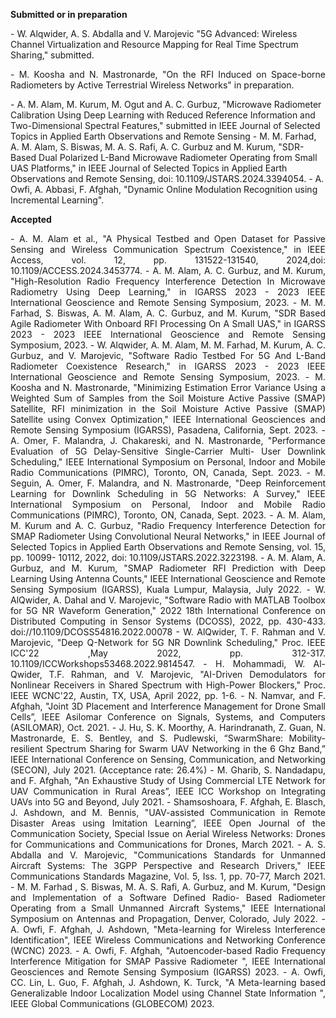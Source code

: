 **Submitted or in preparation**
<p align="justify"> </p>
- W. Alqwider, A. S. Abdalla and V. Marojevic "5G Advanced: Wireless Channel Virtualization and Resource Mapping for Real Time Spectrum Sharing," submitted.
  </p>
  <p align="justify"> 
- M. Koosha and N. Mastronarde, "On the RFI Induced on Space-borne Radiometers by Active Terrestrial Wireless Networks" in preparation.
    </p>
- A. M. Alam, M. Kurum, M. Ogut and A. C. Gurbuz, "Microwave Radiometer Calibration Using Deep Learning with Reduced Reference Information and Two-Dimensional Spectral Features,"  submitted in IEEE Journal of Selected Topics in Applied Earth Observations and Remote Sensing
- M. M. Farhad, A. M. Alam, S. Biswas, M. A. S. Rafi, A. C. Gurbuz and M. Kurum, "SDR-Based Dual Polarized L-Band Microwave Radiometer Operating from Small UAS Platforms," in IEEE Journal of Selected Topics in Applied Earth Observations and Remote Sensing, doi: 10.1109/JSTARS.2024.3394054. 
- A. Owfi, A. Abbasi, F. Afghah, "Dynamic Online Modulation Recognition using Incremental Learning".

**Accepted**
<p align="justify"> 
- A. M. Alam et al., "A Physical Testbed and Open Dataset for Passive Sensing and Wireless Communication Spectrum 
  Coexistence," in IEEE Access, vol. 12, pp. 131522-131540, 2024,doi: 10.1109/ACCESS.2024.3453774.
- A. M. Alam, A. C. Gurbuz, and M. Kurum, "High-Resolution Radio Frequency Interference Detection In Microwave Radiometry 
  Using Deep Learning," in IGARSS 2023 - 2023 IEEE International Geoscience and Remote Sensing Symposium, 2023. 
- M. M. Farhad, S. Biswas, A. M. Alam, A. C. Gurbuz, and M. Kurum, "SDR Based Agile Radiometer With Onboard RFI Processing On 
  A Small UAS," in IGARSS 2023 - 2023 IEEE International Geoscience and Remote Sensing Symposium, 2023. 
- W. Alqwider, A. M. Alam, M. M. Farhad, M. Kurum, A. C. Gurbuz, and V. Marojevic, "Software Radio Testbed For 5G And L-Band 
  Radiometer Coexistence Research," in IGARSS 2023 - 2023 IEEE International Geoscience and Remote Sensing Symposium, 2023.
- M. Koosha and N. Mastronarde, "Minimizing Estimation Error Variance Using a Weighted Sum of Samples from the Soil Moisture 
  Active Passive (SMAP) Satellite, RFI minimization in the Soil Moisture Active Passive (SMAP) Satellite using Convex 
  Optimization," IEEE International Geosciences and Remote Sensing Symposium (IGARSS), Pasadena, California, Sept. 2023. 
- A. Omer, F. Malandra, J. Chakareski, and N. Mastronarde, "Performance Evaluation of 5G Delay-Sensitive Single-Carrier Multi- 
  User Downlink Scheduling,"  IEEE  International Symposium on Personal, Indoor and Mobile Radio Communications (PIMRC), 
  Toronto, ON, Canada, Sept. 2023.
- M. Seguin, A. Omer, F. Malandra, and N. Mastronarde, "Deep Reinforcement Learning for Downlink Scheduling in 5G Networks: A 
  Survey," IEEE  International Symposium on Personal, Indoor and Mobile Radio Communications (PIMRC), Toronto, ON, Canada, 
  Sept. 2023. 
- A. M. Alam, M. Kurum and A. C. Gurbuz, "Radio Frequency Interference Detection for SMAP Radiometer Using Convolutional 
  Neural Networks," in IEEE Journal of Selected Topics in Applied Earth Observations and Remote Sensing, vol. 15, pp. 10099- 
  10112, 2022, doi: 10.1109/JSTARS.2022.3223198. 
- A. M. Alam, A. Gurbuz, and M. Kurum, "SMAP Radiometer RFI Prediction with Deep Learning Using Antenna Counts," IEEE 
  International Geoscience and Remote Sensing Symposium (IGARSS), Kuala Lumpur, Malaysia, July 2022.
- W. AlQwider, A. Dahal and V. Marojevic, "Software Radio with MATLAB Toolbox for 5G NR Waveform Generation," 2022 18th 
  International Conference on Distributed Computing in Sensor Systems (DCOSS), 2022, pp. 430-433. 
  doi://10.1109/DCOSS54816.2022.00078 
- W. AlQwider, T. F. Rahman and V. Marojevic, "Deep Q-Network for 5G NR Downlink Scheduling," Proc. IEEE ICC'22 ,May 2022, pp. 
  312-317. 10.1109/ICCWorkshops53468.2022.9814547. 
- H. Mohammadi, W. Al-Qwider, T.F. Rahman, and V. Marojevic, "AI-Driven Demodulators for Nonlinear Receivers in Shared 
  Spectrum with High-Power Blockers," Proc. IEEE WCNC'22, Austin, TX, USA, April 2022, pp. 1-6. 
- N. Namvar, and F. Afghah,  "Joint 3D Placement and Interference Management for Drone Small Cells”, IEEE Asilomar Conference 
  on Signals, Systems, and Computers (ASILOMAR), Oct. 2021. 
- J. Hu, S. K. Moorthy, A. Harindranath, Z. Guan, N. Mastronarde, E. S. Bentley, and S. Pudlewski, “SwarmShare: Mobility- 
  resilient Spectrum Sharing for Swarm UAV Networking in the 6 Ghz Band,” IEEE International Conference on Sensing, 
  Communication, and Networking (SECON), July 2021. (Acceptance rate: 26.4%) 
- M. Gharib, S. Nandadapu, and F. Afghah, "An Exhaustive Study of Using Commercial LTE Network for UAV Communication in Rural 
  Areas”, IEEE ICC Workshop on Integrating UAVs into 5G and Beyond, July 2021.
- Shamsoshoara, F. Afghah, E. Blasch, J. Ashdown, and M. Bennis, "UAV-assisted Communication in Remote Disaster Areas using 
  Imitation Learning”, IEEE Open Journal of the Communication Society, Special Issue on Aerial Wireless Networks: Drones for 
  Communications and Communications for Drones, March 2021.
- A. S. Abdalla and V. Marojevic, "Communications Standards for Unmanned Aircraft Systems: The 3GPP Perspective and Research 
  Drivers," IEEE Communications Standards Magazine, Vol. 5, Iss. 1, pp. 70-77, March 2021. 
- M. M. Farhad , S. Biswas, M. A. S. Rafi, A. Gurbuz, and M. Kurum, "Design and Implementation of a Software Defined Radio- 
  Based Radiometer Operating from a Small Unmanned Aircraft Systems," IEEE International Symposium on Antennas and 
  Propagation, Denver, Colorado, July 2022. 
- A. Owfi, F. Afghah, J. Ashdown, "Meta-learning for Wireless Interference Identification", IEEE Wireless Communications and 
  Networking Conference (WCNC) 2023.
- A. Owfi, F. Afghah, "Autoencoder-based Radio Frequency Interference Mitigation for SMAP Passive Radiometer ", IEEE 
  International Geosciences and Remote Sensing Symposium (IGARSS)  2023.
- A. Owfi, CC. Lin, L. Guo, F. Afghah, J. Ashdown, K. Turck, "A Meta-learning based Generalizable Indoor Localization Model 
  using Channel State Information ", IEEE Global Communications (GLOBECOM) 2023.
  </p>
